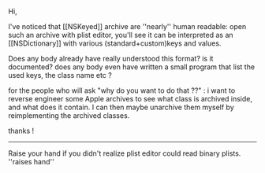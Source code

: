 Hi,

I've noticed that [[NSKeyed]] archive are ''nearly'' human readable: open such an archive with plist editor, you'll see it can be interpreted as an [[NSDictionary]] with various (standard+custom)keys and values.

Does any body already have really understood this format? is it documented? does any body even have written a small program that list the used keys, the class name etc ?

for the people who will ask "why do you want to do that ??" : i want to reverse engineer some Apple archives to see what class is archived inside, and what does it contain. I can then maybe unarchive them myself by reimplementing the archived classes.

thanks !

----

Raise your hand if you didn't realize plist editor could read binary plists. ''raises hand''